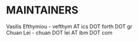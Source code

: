 # MAINTAINERS

Vasilis Efthymiou - vefthym AT ics DOT forth DOT gr <br/>
Chuan Lei - chuan DOT lei AT ibm DOT com <br />
